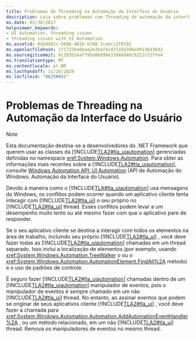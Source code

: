 ```yaml
---
title: Problemas de Threading na Automação da Interface do Usuário
description: Leia sobre problemas com Threading de automação da interface do usuário. Por exemplo, os conflitos podem ocorrer se um aplicativo cliente tentar interagir com sua própria interface do usuário no thread da interface.
ms.date: 03/30/2017
helpviewer_keywords:
- UI Automation, threading issues
- threading issues with UI Automation
ms.assetid: 0ab8d42c-5b8b-481b-b788-2caecc2f0191
ms.openlocfilehash: 1f17336e6baa2e2baf4cd37a5b39bed913bd3bd2
ms.sourcegitcommit: bc293b14af795e0e999e3304dd40c0222cf2ffe4
ms.translationtype: MT
ms.contentlocale: pt-BR
ms.lasthandoff: 11/26/2020
ms.locfileid: "96258641"
---
```

# <a name="ui-automation-threading-issues"></a>Problemas de Threading na Automação da Interface do Usuário

> [!NOTE]
> Esta documentação destina-se a desenvolvedores do .NET Framework que querem usar as classes da [!INCLUDE[TLA2#tla_uiautomation](../../../includes/tla2sharptla-uiautomation-md.md)] gerenciadas definidas no namespace <xref:System.Windows.Automation>. Para obter as informações mais recentes sobre a [!INCLUDE[TLA2#tla_uiautomation](../../../includes/tla2sharptla-uiautomation-md.md)], consulte [Windows Automation API: UI Automation](/windows/win32/winauto/entry-uiauto-win32) (API de Automação do Windows: Automação da Interface do Usuário).  
  
 Devido à maneira como o [!INCLUDE[TLA#tla_uiautomation](../../../includes/tlasharptla-uiautomation-md.md)] usa mensagens do Windows, os conflitos podem ocorrer quando um aplicativo cliente tenta interagir com [!INCLUDE[TLA2#tla_ui](../../../includes/tla2sharptla-ui-md.md)] o seu próprio no [!INCLUDE[TLA2#tla_ui](../../../includes/tla2sharptla-ui-md.md)] thread. Esses conflitos podem levar a um desempenho muito lento ou até mesmo fazer com que o aplicativo pare de responder.  
  
 Se o seu aplicativo cliente se destina a interagir com todos os elementos na área de trabalho, incluindo seu próprio [!INCLUDE[TLA2#tla_ui](../../../includes/tla2sharptla-ui-md.md)] , você deve fazer todas as [!INCLUDE[TLA2#tla_uiautomation](../../../includes/tla2sharptla-uiautomation-md.md)] chamadas em um thread separado. Isso inclui a localização de elementos (por exemplo, usando <xref:System.Windows.Automation.TreeWalker> o ou o <xref:System.Windows.Automation.AutomationElement.FindAll%2A> método) e o uso de padrões de controle.  
  
 É seguro fazer [!INCLUDE[TLA2#tla_uiautomation](../../../includes/tla2sharptla-uiautomation-md.md)] chamadas dentro de um [!INCLUDE[TLA2#tla_uiautomation](../../../includes/tla2sharptla-uiautomation-md.md)] manipulador de eventos, pois o manipulador de eventos é sempre chamado em um não [!INCLUDE[TLA2#tla_ui](../../../includes/tla2sharptla-ui-md.md)] thread. No entanto, ao assinar eventos que podem se originar de seus aplicativos cliente [!INCLUDE[TLA2#tla_ui](../../../includes/tla2sharptla-ui-md.md)] , você deve fazer a chamada para <xref:System.Windows.Automation.Automation.AddAutomationEventHandler%2A> , ou um método relacionado, em um não [!INCLUDE[TLA2#tla_ui](../../../includes/tla2sharptla-ui-md.md)] thread. Remova os manipuladores de eventos no mesmo thread.
